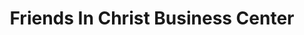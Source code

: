 ---
title: "Friends In Christ Business Center"
url: /ganta/friends-in-christ-business-center/
shop: convenience
---